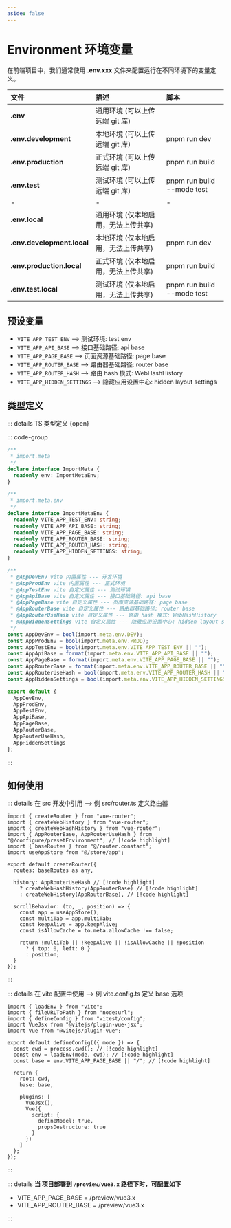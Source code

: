 ```yaml
---
aside: false
---
```


# Environment 环境变量

在前端项目中，我们通常使用 **.env.xxx** 文件来配置运行在不同环境下的变量定义。

| 文件                       | 描述                                | 脚本                       |
| :------------------------- | :---------------------------------- | :------------------------- |
| **.env**                   | 通用环境 (可以上传 远端 git 库)     |                            |
| **.env.development**       | 本地环境 (可以上传 远端 git 库)     | pnpm run dev               |
| **.env.production**        | 正式环境 (可以上传 远端 git 库)     | pnpm run build             |
| **.env.test**              | 测试环境 (可以上传 远端 git 库)     | pnpm run build --mode test |
| -                          | -                                   | -                          |
| **.env.local**             | 通用环境 (仅本地启用，无法上传共享) |                            |
| **.env.development.local** | 本地环境 (仅本地启用，无法上传共享) | pnpm run dev               |
| **.env.production.local**  | 正式环境 (仅本地启用，无法上传共享) | pnpm run build             |
| **.env.test.local**        | 测试环境 (仅本地启用，无法上传共享) | pnpm run build --mode test |

## 预设变量

- `VITE_APP_TEST_ENV` --> 测试环境: test env
- `VITE_APP_API_BASE` --> 接口基础路径: api base
- `VITE_APP_PAGE_BASE` --> 页面资源基础路径: page base
- `VITE_APP_ROUTER_BASE` --> 路由器基础路径: router base
- `VITE_APP_ROUTER_HASH` --> 路由 hash 模式: WebHashHistory
- `VITE_APP_HIDDEN_SETTINGS` --> 隐藏应用设置中心: hidden layout settings

## 类型定义

::: details TS 类型定义 {open}

::: code-group

```typescript [ImportMeta.d.ts]
/**
 * import.meta
 */
declare interface ImportMeta {
  readonly env: ImportMetaEnv;
}

/**
 * import.meta.env
 */
declare interface ImportMetaEnv {
  readonly VITE_APP_TEST_ENV: string;
  readonly VITE_APP_API_BASE: string;
  readonly VITE_APP_PAGE_BASE: string;
  readonly VITE_APP_ROUTER_BASE: string;
  readonly VITE_APP_ROUTER_HASH: string;
  readonly VITE_APP_HIDDEN_SETTINGS: string;
}
```

```typescript [presetEnvironment.ts]
/**
 * @AppDevEnv vite 内置属性 --- 开发环境
 * @AppProdEnv vite 内置属性 --- 正式环境
 * @AppTestEnv vite 自定义属性 --- 测试环境
 * @AppApiBase vite 自定义属性 --- 接口基础路径: api base
 * @AppPageBase vite 自定义属性 --- 页面资源基础路径: page base
 * @AppRouterBase vite 自定义属性 --- 路由器基础路径: router base
 * @AppRouterUseHash vite 自定义属性 --- 路由 hash 模式: WebHashHistory
 * @AppHiddenSettings vite 自定义属性 --- 隐藏应用设置中心: hidden layout settings
 */
const AppDevEnv = bool(import.meta.env.DEV);
const AppProdEnv = bool(import.meta.env.PROD);
const AppTestEnv = bool(import.meta.env.VITE_APP_TEST_ENV || "");
const AppApiBase = format(import.meta.env.VITE_APP_API_BASE || "");
const AppPageBase = format(import.meta.env.VITE_APP_PAGE_BASE || "");
const AppRouterBase = format(import.meta.env.VITE_APP_ROUTER_BASE || "");
const AppRouterUseHash = bool(import.meta.env.VITE_APP_ROUTER_HASH || "");
const AppHiddenSettings = bool(import.meta.env.VITE_APP_HIDDEN_SETTINGS || "");

export default {
  AppDevEnv,
  AppProdEnv,
  AppTestEnv,
  AppApiBase,
  AppPageBase,
  AppRouterBase,
  AppRouterUseHash,
  AppHiddenSettings
};
```

:::

## 如何使用

::: details 在 src 开发中引用 --> 例 src/router.ts 定义路由器

```typescript:line-numbers
import { createRouter } from "vue-router";
import { createWebHistory } from "vue-router";
import { createWebHashHistory } from "vue-router";
import { AppRouterBase, AppRouterUseHash } from "@/configure/presetEnvironment"; // [!code highlight]
import { baseRoutes } from "@/router.constant";
import useAppStore from "@/store/app";

export default createRouter({
  routes: baseRoutes as any,

  history: AppRouterUseHash // [!code highlight]
    ? createWebHashHistory(AppRouterBase) // [!code highlight]
    : createWebHistory(AppRouterBase), // [!code highlight]

  scrollBehavior: (to, _, position) => {
    const app = useAppStore();
    const multiTab = app.multiTab;
    const keepAlive = app.keepAlive;
    const isAllowCache = to.meta.allowCache !== false;

    return !multiTab || !keepAlive || !isAllowCache || !position
      ? { top: 0, left: 0 }
      : position;
  }
});
```

:::

::: details 在 vite 配置中使用 --> 例 vite.config.ts 定义 base 选项

```typescript:line-numbers
import { loadEnv } from "vite";
import { fileURLToPath } from "node:url";
import { defineConfig } from "vitest/config";
import VueJsx from "@vitejs/plugin-vue-jsx";
import Vue from "@vitejs/plugin-vue";

export default defineConfig(({ mode }) => {
  const cwd = process.cwd(); // [!code highlight]
  const env = loadEnv(mode, cwd); // [!code highlight]
  const base = env.VITE_APP_PAGE_BASE || "/"; // [!code highlight]

  return {
    root: cwd,
    base: base,

    plugins: [
      VueJsx(),
      Vue({
        script: {
          defineModel: true,
          propsDestructure: true
        }
      })
    ]
  };
});
```

:::

::: details **当 项目部署到 `/preview/vue3.x` 路径下时，可配置如下**

- VITE_APP_PAGE_BASE = /preview/vue3.x
- VITE_APP_ROUTER_BASE = /preview/vue3.x

:::
